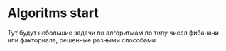 # Algoritms start

Тут будут небольшие задачи по алгоритмам по типу чисел фибаначи или факториала, решенные разными способами